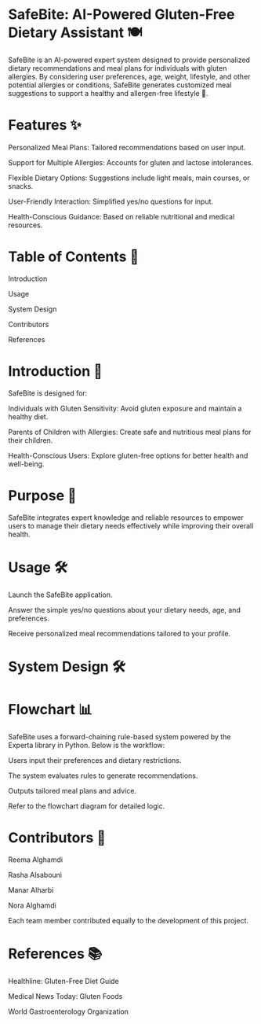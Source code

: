 # SafeBite: AI-Powered Gluten-Free Dietary Assistant 🍽️
SafeBite is an AI-powered expert system designed to provide personalized dietary recommendations and meal plans for individuals with gluten allergies. By considering user preferences, age, weight, lifestyle, and other potential allergies or conditions, SafeBite generates customized meal suggestions to support a healthy and allergen-free lifestyle 🌱.

# Features ✨

Personalized Meal Plans: Tailored recommendations based on user input. 

Support for Multiple Allergies: Accounts for gluten and lactose intolerances. 

Flexible Dietary Options: Suggestions include light meals, main courses, or snacks. 

User-Friendly Interaction: Simplified yes/no questions for input. 

Health-Conscious Guidance: Based on reliable nutritional and medical resources. 

# Table of Contents 📖

Introduction

Usage

System Design

Contributors

References

# Introduction 🌟

SafeBite is designed for:

Individuals with Gluten Sensitivity: Avoid gluten exposure and maintain a healthy diet. 

Parents of Children with Allergies: Create safe and nutritious meal plans for their children. 

Health-Conscious Users: Explore gluten-free options for better health and well-being. 

# Purpose 🎯

SafeBite integrates expert knowledge and reliable resources to empower users to manage their dietary needs effectively while improving their overall health. 

# Usage 🛠️

Launch the SafeBite application. 

Answer the simple yes/no questions about your dietary needs, age, and preferences. 

Receive personalized meal recommendations tailored to your profile. 

# System Design 🛠️

# Flowchart 📊

SafeBite uses a forward-chaining rule-based system powered by the Experta library in Python. Below is the workflow:

Users input their preferences and dietary restrictions. 

The system evaluates rules to generate recommendations. 

Outputs tailored meal plans and advice. 

Refer to the flowchart diagram for detailed logic.

# Contributors 🤝

Reema Alghamdi

Rasha Alsabouni

Manar Alharbi

Nora Alghamdi

Each team member contributed equally to the development of this project. 

# References 📚

Healthline: Gluten-Free Diet Guide

Medical News Today: Gluten Foods

World Gastroenterology Organization



